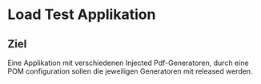 
# Load Test Applikation

## Ziel

Eine Applikation mit verschiedenen Injected Pdf-Generatoren, durch eine POM configuration sollen die jeweiligen Generatoren mit released werden. 


